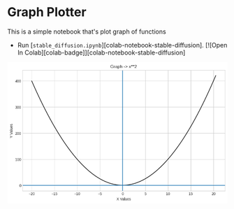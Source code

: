 # Graph Plotter
This is a simple notebook that's plot graph of functions

-   Run [`stable_diffusion.ipynb`][colab-notebook-stable-diffusion].
[![Open In Colab][colab-badge]][colab-notebook-stable-diffusion]


![preview](https://github.com/luisjeremias/Graph-Plotter/blob/main/download.png)

 
